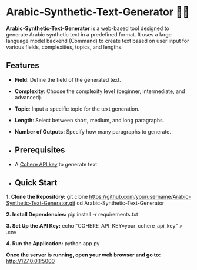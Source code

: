 # Arabic-Synthetic-Text-Generator 🚀🤖

**Arabic-Synthetic-Text-Generator** is a web-based tool designed to generate Arabic synthetic text in a predefined format. It uses a large language model backend (Command) to create text based on user input for various fields, complexities, topics, and lengths.

## Features
- **Field**: Define the field of the generated text.
- **Complexity**: Choose the complexity level (beginner, intermediate, and advanced).
- **Topic**: Input a specific topic for the text generation.
- **Length**: Select between short, medium, and long paragraphs.
- **Number of Outputs:** Specify how many paragraphs to generate.

- ## Prerequisites
- A [Cohere API key](https://cohere.ai) to generate text.

- ## Quick Start
**1. Clone the Repository:**
git clone https://github.com/yourusername/Arabic-Synthetic-Text-Generator.git
cd Arabic-Synthetic-Text-Generator

**2. Install Dependencies:**
pip install -r requirements.txt

**3. Set Up the API Key:**
echo "COHERE_API_KEY=your_cohere_api_key" > .env

**4. Run the Application:** 
python app.py

**Once the server is running, open your web browser and go to:**
http://127.0.0.1:5000
 




